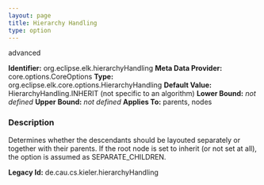```yaml
---
layout: page
title: Hierarchy Handling
type: option
---
```

advanced

**Identifier:** org.eclipse.elk.hierarchyHandling
**Meta Data Provider:** core.options.CoreOptions
**Type:** org.eclipse.elk.core.options.HierarchyHandling
**Default Value:**  HierarchyHandling.INHERIT  (not specific to an algorithm)
**Lower Bound:** *not defined*
**Upper Bound:** *not defined*
**Applies To:** parents, nodes

### Description
Determines whether the descendants should be layouted separately or together with their parents. If the root node is set to inherit (or not set at all), the option is assumed as SEPARATE_CHILDREN.

**Legacy Id:** de.cau.cs.kieler.hierarchyHandling

